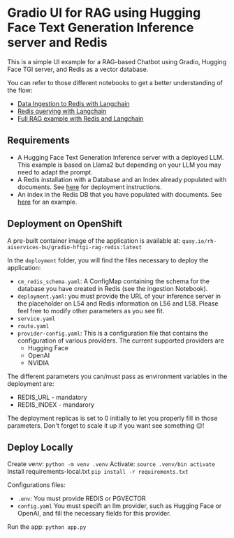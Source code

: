 # Gradio UI for RAG using Hugging Face Text Generation Inference server and Redis

This is a simple UI example for a RAG-based Chatbot using Gradio, Hugging Face TGI server, and Redis as a vector database.

You can refer to those different notebooks to get a better understanding of the flow:

- [Data Ingestion to Redis with Langchain](../../../notebooks/langchain/Langchain-Redis-Ingest.ipynb)
- [Redis querying with Langchain](../../../notebooks/langchain/Langchain-Redis-Query.ipynb)
- [Full RAG example with Redis and Langchain](../../../notebooks/langchain/Langchain-Redis-RAG-HFTGI.ipynb)

## Requirements

- A Hugging Face Text Generation Inference server with a deployed LLM. This example is based on Llama2 but depending on your LLM you may need to adapt the prompt.
- A Redis installation with a Database and an Index already populated with documents. See [here](../../../../redis_deployment/README.md) for deployment instructions.
- An index in the Redis DB that you have populated with documents. See [here](../../../notebooks/langchain/Langchain-Redis-Ingest.ipynb) for an example.

## Deployment on OpenShift

A pre-built container image of the application is available at: `quay.io/rh-aiservices-bu/gradio-hftgi-rag-redis:latest`

In the `deployment` folder, you will find the files necessary to deploy the application:

- `cm_redis_schema.yaml`: A ConfigMap containing the schema for the database you have created in Redis (see the ingestion Notebook).
- `deployment.yaml`: you must provide the URL of your inference server in the placeholder on L54 and Redis information on L56 and L58. Please feel free to modify other parameters as you see fit.
- `service.yaml`
- `route.yaml`
- `provider-config.yaml`: This is a configuration file that contains the configuration of various providers. The current supported providers are
  - Hugging Face
  - OpenAI
  - NVIDIA

The different parameters you can/must pass as environment variables in the deployment are:

- REDIS_URL - mandatory
- REDIS_INDEX - mandarory

The deployment replicas is set to 0 initially to let you properly fill in those parameters. Don't forget to scale it up if you want see something 😉!

## Deploy Locally
Create venv:
`python -m venv .venv`
Activate:
`source .venv/bin activate`
Install requirements-local.txt
`pip install -r requirements.txt`

Configurations files:
- `.env`: You must provide REDIS or PGVECTOR 
- `config.yaml` You must specift an llm provider, such as Hugging Face or OpenAI, and fill the necessary fields for this provider.

Run the app:
`python app.py`